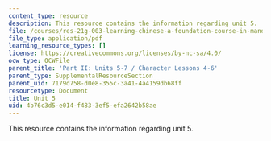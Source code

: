 ```yaml
---
content_type: resource
description: This resource contains the information regarding unit 5.
file: /courses/res-21g-003-learning-chinese-a-foundation-course-in-mandarin-spring-2011/4b76c3d5e014f4833ef5efa2642b58ae_MITRES_21G_003S11_unit05.pdf
file_type: application/pdf
learning_resource_types: []
license: https://creativecommons.org/licenses/by-nc-sa/4.0/
ocw_type: OCWFile
parent_title: 'Part II: Units 5-7 / Character Lessons 4-6'
parent_type: SupplementalResourceSection
parent_uid: 7179d758-d0e8-355c-3a41-4a4159db68ff
resourcetype: Document
title: Unit 5
uid: 4b76c3d5-e014-f483-3ef5-efa2642b58ae
---
```

This resource contains the information regarding unit 5.
